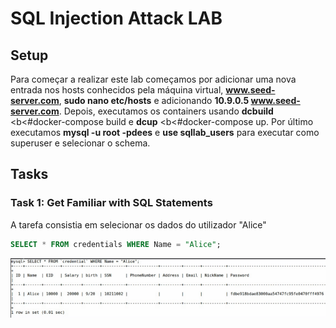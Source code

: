 # SQL Injection Attack LAB

## Setup

Para começar a realizar este lab começamos por adicionar uma nova entrada nos hosts conhecidos pela máquina virtual, <b>www.seed-server.com</b>, <b>sudo nano etc/hosts</b> e adicionando <b>10.9.0.5 www.seed-server.com</b>. Depois, executamos os containers usando <b>dcbuild</b> <b<#docker-compose build</b> e <b>dcup</b> <b<#docker-compose up</b>. Por último executamos <b>mysql -u root -pdees</b> e <b>use sqllab_users</b> para executar como superuser e selecionar o schema.


## Tasks

### Task 1: Get Familiar with SQL Statements

A tarefa consistia em selecionar os dados do utilizador "Alice"

```sql
SELECT * FROM credentials WHERE Name = "Alice";
```

![Alt text](image-11.png)